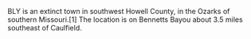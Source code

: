 BLY is an extinct town in southwest Howell County, in the Ozarks of southern Missouri.[1] The location is on Bennetts Bayou about 3.5 miles southeast of Caulfield.
